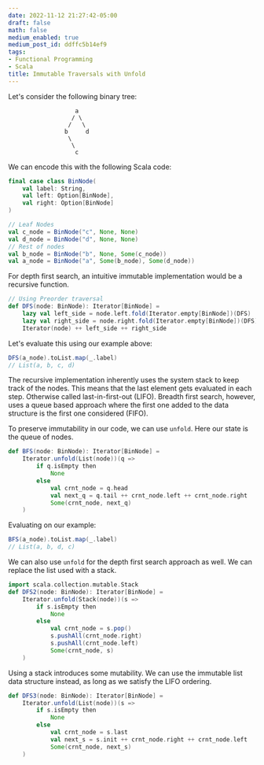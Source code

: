```yaml
---
date: 2022-11-12 21:27:42-05:00
draft: false
math: false
medium_enabled: true
medium_post_id: ddffc5b14ef9
tags:
- Functional Programming
- Scala
title: Immutable Traversals with Unfold
---
```


Let's consider the following binary tree:

```goat
                   a                                                                       
                  / \                          
                 /   \         
                b     d                    
                 \        
                  \       
                   c       
```





We can encode this with the following Scala code:

```scala
final case class BinNode(
    val label: String,
    val left: Option[BinNode],
    val right: Option[BinNode]
)

// Leaf Nodes
val c_node = BinNode("c", None, None)
val d_node = BinNode("d", None, None)
// Rest of nodes
val b_node = BinNode("b", None, Some(c_node))
val a_node = BinNode("a", Some(b_node), Some(d_node))
```

For depth first search, an intuitive immutable implementation would be a recursive function.

```scala
// Using Preorder traversal
def DFS(node: BinNode): Iterator[BinNode] = 
    lazy val left_side = node.left.fold(Iterator.empty[BinNode])(DFS)
    lazy val right_side = node.right.fold(Iterator.empty[BinNode])(DFS)
    Iterator(node) ++ left_side ++ right_side
```

Let's evaluate this using our example above:

```scala
DFS(a_node).toList.map(_.label)
// List(a, b, c, d)
```

The recursive implementation inherently uses the system stack to keep track of the nodes.  This means that the last element gets evaluated in each step. Otherwise called last-in-first-out (LIFO). Breadth first search, however, uses a queue based approach where the first one added to the data structure is the first one considered (FIFO). 

To preserve immutability in our code, we can use `unfold`. Here our state is the queue of nodes.

```scala
def BFS(node: BinNode): Iterator[BinNode] =
    Iterator.unfold(List(node))(q =>
        if q.isEmpty then
            None
        else
            val crnt_node = q.head
            val next_q = q.tail ++ crnt_node.left ++ crnt_node.right
            Some(crnt_node, next_q)
    )
```

Evaluating on our example:

```scala
BFS(a_node).toList.map(_.label)
// List(a, b, d, c)
```

We can also use `unfold` for the depth first search approach as well. We can replace the list used with a stack.

```scala
import scala.collection.mutable.Stack
def DFS2(node: BinNode): Iterator[BinNode] = 
    Iterator.unfold(Stack(node))(s =>
        if s.isEmpty then
            None
        else
            val crnt_node = s.pop()
            s.pushAll(crnt_node.right)
            s.pushAll(crnt_node.left)
            Some(crnt_node, s)
    )
```

Using a stack introduces some mutability. We can use the immutable list data structure instead, as long as we satisfy the LIFO ordering.

```scala
def DFS3(node: BinNode): Iterator[BinNode] = 
    Iterator.unfold(List(node))(s =>
        if s.isEmpty then
            None
        else
            val crnt_node = s.last
            val next_s = s.init ++ crnt_node.right ++ crnt_node.left
            Some(crnt_node, next_s)
    )
```